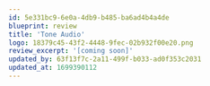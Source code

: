 ```yaml
---
id: 5e331bc9-6e0a-4db9-b485-ba6ad4b4a4de
blueprint: review
title: 'Tone Audio'
logo: 18379c45-43f2-4448-9fec-02b932f00e20.png
review_excerpt: '[coming soon]'
updated_by: 63f13f7c-2a11-499f-b033-ad0f353c2031
updated_at: 1699390112
---
```

